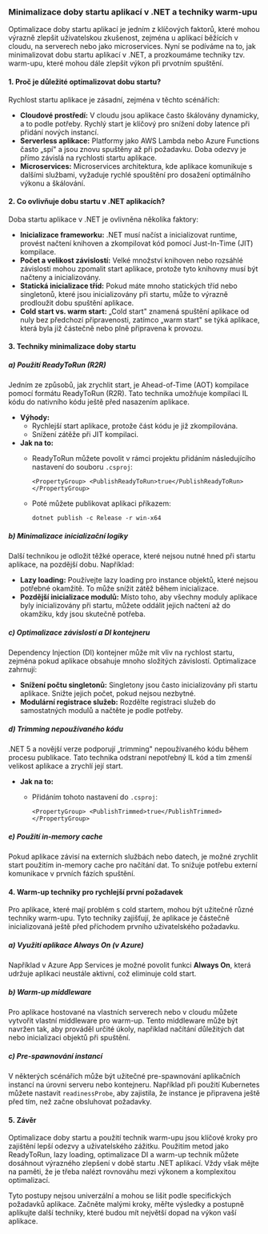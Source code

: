 ### Minimalizace doby startu aplikací v .NET a techniky warm-upu

Optimalizace doby startu aplikací je jedním z klíčových faktorů, které mohou výrazně zlepšit uživatelskou zkušenost, zejména u aplikací běžících v cloudu, na serverech nebo jako microservices. Nyní se podíváme na to, jak minimalizovat dobu startu aplikací v .NET, a prozkoumáme techniky tzv. warm-upu, které mohou dále zlepšit výkon při prvotním spuštění.

#### 1\. **Proč je důležité optimalizovat dobu startu?**

Rychlost startu aplikace je zásadní, zejména v těchto scénářích:

-   **Cloudové prostředí:** V cloudu jsou aplikace často škálovány dynamicky, a to podle potřeby. Rychlý start je klíčový pro snížení doby latence při přidání nových instancí.
-   **Serverless aplikace:** Platformy jako AWS Lambda nebo Azure Functions často „spí" a jsou znovu spuštěny až při požadavku. Doba odezvy je přímo závislá na rychlosti startu aplikace.
-   **Microservices:** Microservices architektura, kde aplikace komunikuje s dalšími službami, vyžaduje rychlé spouštění pro dosažení optimálního výkonu a škálování.

#### 2\. **Co ovlivňuje dobu startu v .NET aplikacích?**

Doba startu aplikace v .NET je ovlivněna několika faktory:

-   **Inicializace frameworku:** .NET musí načíst a inicializovat runtime, provést načtení knihoven a zkompilovat kód pomocí Just-In-Time (JIT) kompilace.
-   **Počet a velikost závislostí:** Velké množství knihoven nebo rozsáhlé závislosti mohou zpomalit start aplikace, protože tyto knihovny musí být načteny a inicializovány.
-   **Statická inicializace tříd:** Pokud máte mnoho statických tříd nebo singletonů, které jsou inicializovány při startu, může to výrazně prodloužit dobu spuštění aplikace.
-   **Cold start vs. warm start:** „Cold start" znamená spuštění aplikace od nuly bez předchozí připravenosti, zatímco „warm start" se týká aplikace, která byla již částečně nebo plně připravena k provozu.

#### 3\. **Techniky minimalizace doby startu**

##### a) **Použití ReadyToRun (R2R)**

Jedním ze způsobů, jak zrychlit start, je Ahead-of-Time (AOT) kompilace pomocí formátu ReadyToRun (R2R). Tato technika umožňuje kompilaci IL kódu do nativního kódu ještě před nasazením aplikace.

-   **Výhody:**
    -   Rychlejší start aplikace, protože část kódu je již zkompilována.
    -   Snížení zátěže při JIT kompilaci.
-   **Jak na to:**
    -   ReadyToRun můžete povolit v rámci projektu přidáním následujícího nastavení do souboru `.csproj`:

        `<PropertyGroup>
            <PublishReadyToRun>true</PublishReadyToRun>
        </PropertyGroup>`

    -   Poté můžete publikovat aplikaci příkazem:

        `dotnet publish -c Release -r win-x64`

##### b) **Minimalizace inicializační logiky**

Další technikou je odložit těžké operace, které nejsou nutné hned při startu aplikace, na pozdější dobu. Například:

-   **Lazy loading:** Používejte lazy loading pro instance objektů, které nejsou potřebné okamžitě. To může snížit zátěž během inicializace.
-   **Pozdější inicializace modulů:** Místo toho, aby všechny moduly aplikace byly inicializovány při startu, můžete oddálit jejich načtení až do okamžiku, kdy jsou skutečně potřeba.

##### c) **Optimalizace závislostí a DI kontejneru**

Dependency Injection (DI) kontejner může mít vliv na rychlost startu, zejména pokud aplikace obsahuje mnoho složitých závislostí. Optimalizace zahrnují:

-   **Snížení počtu singletonů:** Singletony jsou často inicializovány při startu aplikace. Snižte jejich počet, pokud nejsou nezbytné.
-   **Modulární registrace služeb:** Rozdělte registraci služeb do samostatných modulů a načtěte je podle potřeby.

##### d) **Trimming nepoužívaného kódu**

.NET 5 a novější verze podporují „trimming" nepoužívaného kódu během procesu publikace. Tato technika odstraní nepotřebný IL kód a tím zmenší velikost aplikace a zrychlí její start.

-   **Jak na to:**
    -   Přidáním tohoto nastavení do `.csproj`:

        `<PropertyGroup>
            <PublishTrimmed>true</PublishTrimmed>
        </PropertyGroup>`

##### e) **Použití in-memory cache**

Pokud aplikace závisí na externích službách nebo datech, je možné zrychlit start použitím in-memory cache pro načítání dat. To snižuje potřebu externí komunikace v prvních fázích spuštění.

#### 4\. **Warm-up techniky pro rychlejší první požadavek**

Pro aplikace, které mají problém s cold startem, mohou být užitečné různé techniky warm-upu. Tyto techniky zajišťují, že aplikace je částečně inicializovaná ještě před příchodem prvního uživatelského požadavku.

##### a) **Využití aplikace Always On (v Azure)**

Například v Azure App Services je možné povolit funkci **Always On**, která udržuje aplikaci neustále aktivní, což eliminuje cold start.

##### b) **Warm-up middleware**

Pro aplikace hostované na vlastních serverech nebo v cloudu můžete vytvořit vlastní middleware pro warm-up. Tento middleware může být navržen tak, aby prováděl určité úkoly, například načítání důležitých dat nebo inicializaci objektů při spuštění.

##### c) **Pre-spawnování instancí**

V některých scénářích může být užitečné pre-spawnování aplikačních instancí na úrovni serveru nebo kontejneru. Například při použití Kubernetes můžete nastavit `readinessProbe`, aby zajistila, že instance je připravena ještě před tím, než začne obsluhovat požadavky.

#### 5\. **Závěr**

Optimalizace doby startu a použití technik warm-upu jsou klíčové kroky pro zajištění lepší odezvy a uživatelského zážitku. Použitím metod jako ReadyToRun, lazy loading, optimalizace DI a warm-up technik můžete dosáhnout výrazného zlepšení v době startu .NET aplikací. Vždy však mějte na paměti, že je třeba nalézt rovnováhu mezi výkonem a komplexitou optimalizací.

Tyto postupy nejsou univerzální a mohou se lišit podle specifických požadavků aplikace. Začněte malými kroky, měřte výsledky a postupně aplikujte další techniky, které budou mít největší dopad na výkon vaší aplikace.
